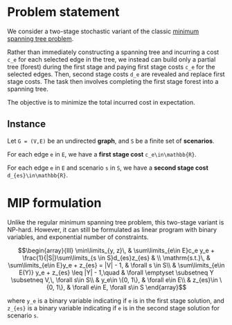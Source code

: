 # Problem statement

We consider a two-stage stochastic variant of the classic [minimum spanning tree problem](https://en.wikipedia.org/wiki/Minimum_spanning_tree).

Rather than immediately constructing a spanning tree and incurring a cost ``c_e`` for each selected edge in the tree, we instead can build only a partial tree (forest) during the first stage and paying first stage costs ``c_e`` for the selected edges. Then, second stage costs ``d_e`` are revealed and replace first stage costs. The task then involves completing the first stage forest into a spanning tree.

The objective is to minimize the total incurred cost in expectation.

## Instance
Let ``G = (V,E)`` be an undirected **graph**, and ``S`` be a finite set of **scenarios**.

For each edge ``e`` in ``E``, we have a **first stage cost** ``c_e\in\mathbb{R}``.

For each edge ``e`` in ``E`` and scenario ``s`` in ``S``, we have a **second stage cost** ``d_{es}\in\mathbb{R}``.

# MIP formulation
Unlike the regular minimum spanning tree problem, this two-stage variant is NP-hard.
However, it can still be formulated as linear program with binary variables, and exponential number of constraints.
```math
\begin{array}{lll}
\min\limits_{y, z}\, & \sum\limits_{e\in E}c_e y_e + \frac{1}{|S|}\sum\limits_{s \in S}d_{es}z_{es} & \\
\mathrm{s.t.}\, & \sum\limits_{e\in E}y_e + z_{es} = |V| - 1, & \forall s \in S\\
& \sum\limits_{e\in E(Y)} y_e + z_{es} \leq |Y| - 1,\quad & \forall \emptyset \subsetneq Y \subsetneq V,\, \forall s\in S\\
& y_e\in \{0, 1\}, & \forall e\in E\\
& z_{es}\in \{0, 1\}, & \forall e\in E, \forall s\in S
\end{array}
```
where ``y_e`` is a binary variable indicating if ``e`` is in the first stage solution, and ``z_{es}`` is a binary variable indicating if ``e`` is in the second stage solution for scenario ``s``.
